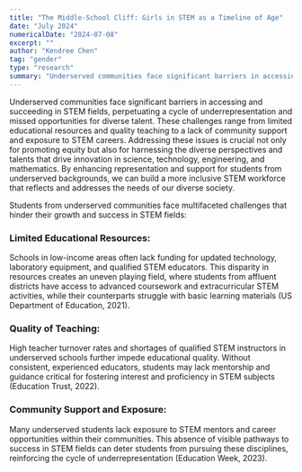 ```yaml
---
title: "The Middle-School Cliff: Girls in STEM as a Timeline of Age"
date: "July 2024"
numericalDate: "2024-07-08"
excerpt: ""
author: "Kendree Chen"
tag: "gender"
type: "research"
summary: "Underserved communities face significant barriers in accessing and succeeding in STEM fields, perpetuating a cycle of underrepresentation and missed opportunities for diverse talent. These challenges range from limited educational resources and quality teaching to a lack of community support and exposure to STEM careers. "
---
```


Underserved communities face significant barriers in accessing and succeeding in STEM fields, perpetuating a cycle of underrepresentation and missed opportunities for diverse talent. These challenges range from limited educational resources and quality teaching to a lack of community support and exposure to STEM careers. Addressing these issues is crucial not only for promoting equity but also for harnessing the diverse perspectives and talents that drive innovation in science, technology, engineering, and mathematics. By enhancing representation and support for students from underserved backgrounds, we can build a more inclusive STEM workforce that reflects and addresses the needs of our diverse society.

Students from underserved communities face multifaceted challenges that hinder their growth and success in STEM fields:
### Limited Educational Resources: 
Schools in low-income areas often lack funding for updated technology, laboratory equipment, and qualified STEM educators. This disparity in resources creates an uneven playing field, where students from affluent districts have access to advanced coursework and extracurricular STEM activities, while their counterparts struggle with basic learning materials (US Department of Education, 2021).
### Quality of Teaching:
High teacher turnover rates and shortages of qualified STEM instructors in underserved schools further impede educational quality. Without consistent, experienced educators, students may lack mentorship and guidance critical for fostering interest and proficiency in STEM subjects (Education Trust, 2022).
### Community Support and Exposure: 
Many underserved students lack exposure to STEM mentors and career opportunities within their communities. This absence of visible pathways to success in STEM fields can deter students from pursuing these disciplines, reinforcing the cycle of underrepresentation (Education Week, 2023).